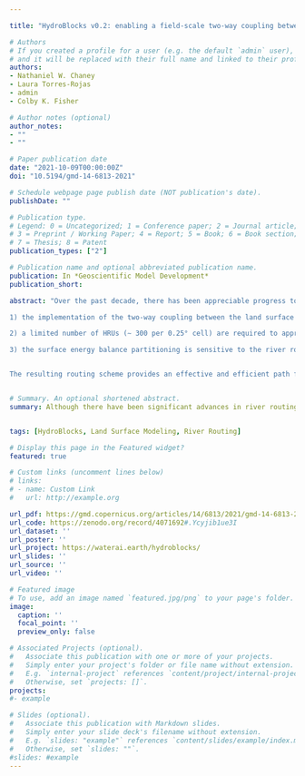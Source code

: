 ```yaml
---

title: "HydroBlocks v0.2: enabling a field-scale two-way coupling between the land surface and river networks in Earth system models"

# Authors
# If you created a profile for a user (e.g. the default `admin` user), write the username (folder name) here 
# and it will be replaced with their full name and linked to their profile.
authors:
- Nathaniel W. Chaney
- Laura Torres-Rojas
- admin
- Colby K. Fisher

# Author notes (optional)
author_notes:
- ""
- ""

# Paper publication date
date: "2021-10-09T00:00:00Z"
doi: "10.5194/gmd-14-6813-2021"

# Schedule webpage page publish date (NOT publication's date).
publishDate: ""

# Publication type.
# Legend: 0 = Uncategorized; 1 = Conference paper; 2 = Journal article;
# 3 = Preprint / Working Paper; 4 = Report; 5 = Book; 6 = Book section;
# 7 = Thesis; 8 = Patent
publication_types: ["2"]

# Publication name and optional abbreviated publication name.
publication: In *Geoscientific Model Development*
publication_short:  

abstract: "Over the past decade, there has been appreciable progress towards modeling the water, energy, and carbon cycles at field scales (10–100 m) over continental to global extents in Earth system models (ESMs). One such approach, named HydroBlocks, accomplishes this task while maintaining computational efficiency via Hydrologic Response Units (HRUs), more commonly known as “tiles” in ESMs. In HydroBlocks, these HRUs are learned via a hierarchical clustering approach from available global high-resolution environmental data. However, until now there has yet to be a river routing approach that is able to leverage HydroBlocks' approach to modeling field-scale heterogeneity; bridging this gap will make it possible to more formally include riparian zone dynamics, irrigation from surface water, and interactive floodplains in the model. This paper introduces a novel dynamic river routing scheme in HydroBlocks that is intertwined with the modeled field-scale land surface heterogeneity. Each macroscale polygon (a generalization of the concept of macroscale grid cell) is assigned its own fine-scale river network that is derived from very high resolution (∼ 30 m) digital elevation models (DEMs); the inlet–outlet reaches of a domain's macroscale polygons are then linked to assemble a full domain's river network. The river dynamics are solved at the reach-level via the kinematic wave assumption of the Saint-Venant equations. Finally, a two-way coupling between each HRU and its corresponding fine-scale river reaches is established. To implement and test the novel approach, a 1.0° bounding box surrounding the Atmospheric Radiation and Measurement (ARM) Southern Great Plains (SGP) site in northern Oklahoma (United States) is used. The results show:

1) the implementation of the two-way coupling between the land surface and the river network leads to appreciable differences in the simulated spatial heterogeneity of the surface energy balance, 

2) a limited number of HRUs (∼ 300 per 0.25° cell) are required to approximate the fully distributed simulation adequately, and

3) the surface energy balance partitioning is sensitive to the river routing model parameters.


The resulting routing scheme provides an effective and efficient path forward to enable a two-way coupling between the high-resolution river networks and state-of-the-art tiling schemes in ESMs."


# Summary. An optional shortened abstract.
summary: Although there have been significant advances in river routing and sub-grid heterogeneity (i.e., tiling) schemes in Earth system models over the past decades, there has yet to be a concerted effort to couple these two concepts. This paper aims to bridge this gap through the development of a two-way coupling between tiling schemes and river networks in the HydroBlocks land surface model. The scheme is implemented and tested over a 1 arc degree domain in Oklahoma, United States.


tags: [HydroBlocks, Land Surface Modeling, River Routing]

# Display this page in the Featured widget?
featured: true

# Custom links (uncomment lines below)
# links:
# - name: Custom Link
#   url: http://example.org

url_pdf: https://gmd.copernicus.org/articles/14/6813/2021/gmd-14-6813-2021.pdf
url_code: https://zenodo.org/record/4071692#.Ycyjib1ue3I
url_dataset: ''
url_poster: ''
url_project: https://waterai.earth/hydroblocks/
url_slides: ''
url_source: ''
url_video: ''

# Featured image
# To use, add an image named `featured.jpg/png` to your page's folder. 
image:
  caption: ''
  focal_point: ''
  preview_only: false

# Associated Projects (optional).
#   Associate this publication with one or more of your projects.
#   Simply enter your project's folder or file name without extension.
#   E.g. `internal-project` references `content/project/internal-project/index.md`.
#   Otherwise, set `projects: []`.
projects: 
#- example

# Slides (optional).
#   Associate this publication with Markdown slides.
#   Simply enter your slide deck's filename without extension.
#   E.g. `slides: "example"` references `content/slides/example/index.md`.
#   Otherwise, set `slides: ""`.
#slides: #example
---
```


